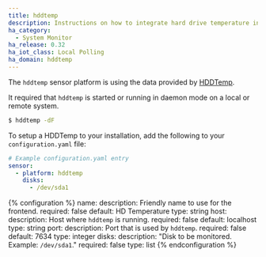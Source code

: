```yaml
---
title: hddtemp
description: Instructions on how to integrate hard drive temperature information into Home Assistant.
ha_category:
  - System Monitor
ha_release: 0.32
ha_iot_class: Local Polling
ha_domain: hddtemp
---
```


The `hddtemp` sensor platform is using the data provided by [HDDTemp](https://savannah.nongnu.org/projects/hddtemp).

It required that `hddtemp` is started or running in daemon mode on a local or remote system.

```bash
$ hddtemp -dF
```

To setup a HDDTemp to your installation, add the following to your `configuration.yaml` file:

```yaml
# Example configuration.yaml entry
sensor:
  - platform: hddtemp
    disks:
      - /dev/sda1
```

{% configuration %}
name:
  description: Friendly name to use for the frontend.
  required: false
  default: HD Temperature
  type: string
host:
  description: Host where `hddtemp` is running.
  required: false
  default: localhost
  type: string
port:
  description: Port that is used by `hddtemp`.
  required: false
  default: 7634
  type: integer
disks:
  description: "Disk to be monitored. Example: `/dev/sda1`."
  required: false
  type: list
{% endconfiguration %}

